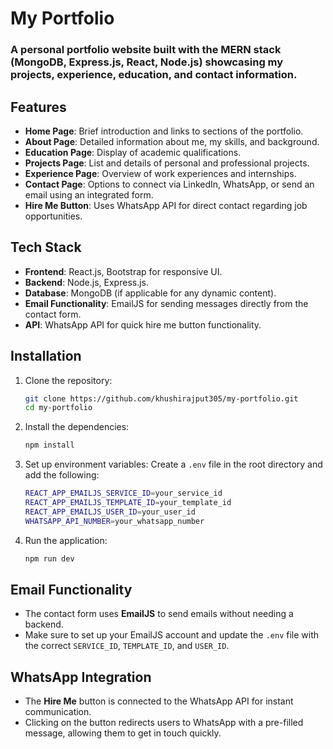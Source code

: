 # My Portfolio

### A personal portfolio website built with the MERN stack (MongoDB, Express.js, React, Node.js) showcasing my projects, experience, education, and contact information.

## Features
- **Home Page**: Brief introduction and links to sections of the portfolio.
- **About Page**: Detailed information about me, my skills, and background.
- **Education Page**: Display of academic qualifications.
- **Projects Page**: List and details of personal and professional projects.
- **Experience Page**: Overview of work experiences and internships.
- **Contact Page**: Options to connect via LinkedIn, WhatsApp, or send an email using an integrated form.
- **Hire Me Button**: Uses WhatsApp API for direct contact regarding job opportunities.
  

## Tech Stack
- **Frontend**: React.js, Bootstrap for responsive UI.
- **Backend**: Node.js, Express.js.
- **Database**: MongoDB (if applicable for any dynamic content).
- **Email Functionality**: EmailJS for sending messages directly from the contact form.
- **API**: WhatsApp API for quick hire me button functionality.

## Installation

1. Clone the repository:
    ```bash
    git clone https://github.com/khushirajput305/my-portfolio.git
    cd my-portfolio
    ```

2. Install the dependencies:
    ```bash
    npm install
    ```

3. Set up environment variables:
    Create a `.env` file in the root directory and add the following:
    ```bash
    REACT_APP_EMAILJS_SERVICE_ID=your_service_id
    REACT_APP_EMAILJS_TEMPLATE_ID=your_template_id
    REACT_APP_EMAILJS_USER_ID=your_user_id
    WHATSAPP_API_NUMBER=your_whatsapp_number
    ```

4. Run the application:
    ```bash
    npm run dev
    ```

## Email Functionality

- The contact form uses **EmailJS** to send emails without needing a backend.
- Make sure to set up your EmailJS account and update the `.env` file with the correct `SERVICE_ID`, `TEMPLATE_ID`, and `USER_ID`.

## WhatsApp Integration

- The **Hire Me** button is connected to the WhatsApp API for instant communication.
- Clicking on the button redirects users to WhatsApp with a pre-filled message, allowing them to get in touch quickly.


